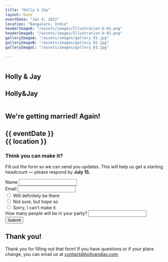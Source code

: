 ```yaml
---
title: "Holly & Jay"
layout: base
eventDate: "Jan 4, 2022"
location: "Bangalore, India"
headerImageA: "/assets/images/Illustration-b-02.png"
headerImageB: "/assets/images/Illustration-b-01.png"
galleryImageA: "/assets/images/gallery_01.jpg"
galleryImageB: "/assets/images/gallery_02.jpg"
galleryImageC: "/assets/images/gallery_03.jpg"

---
```


<section class="page__header">
    <figure class="header__image left"><img src="{{ headerImageA }}" alt=""></figure>
    <h1 class="header__title header__title--desktop">Holly & Jay</h1>
    <h1 class="header__title header__title--mobile">
        <span class="header__title--one">Holly</span><span class="header__title--two">&</span><span
            class="header__title--three">Jay</span>
    </h1>
    <figure class="header__image right"><img src="{{ headerImageB }}" alt=""></figure>
</section>
<section class="intro">
    <!-- <h2 class="intro__info page__title">
        <span class="intro__message">We're getting married! Again!</span><br>
        <span class="intro__location">{{ location }}</span>
        <span class="intro__date">{{ eventDate }}</span>
    </h2> -->
    <h2 class="intro__info page__title">
        We're getting married! Again!<br>
    </h2>
    <h2 class="intro__info page__title">
        {{ eventDate }}<br>
        {{ location }}
    </h2>
</section>
<section class="form__container">
    <h3 class="form__title">Think you can make it?</h3>
    <p class="page__description form__description">Fill out the form so we can send you updates. This will help us get
        a starting headcount — please respond by <strong>July 15.</strong></p>
    <form method="POST"
        action="https://script.google.com/macros/s/AKfycbwlde-OicLMZeyrAcZvXZgkPFbYA0yhKy4TlPfVBu-OP4LNn_Fkm1Kx99T5Mogm1Lfc/exec"
        class="form" id="wedding-form">
        <div class="form__item">
            <label for="name">Name </label>
            <input type="text" name="name" id="name" required>
        </div>
        <div class="form__item">
            <label for="email">Email </label>
            <input type="email" name="email" id="email" required>
        </div>
        <div class="form__item">
            <!-- <label for="email">Email </label> -->
            <div class="form__radio">
                <input type="radio" name="attending" id="yes" value="Yes">
                <span class="checkmark"></span>
                <label for="yes">Will definitely be there</label>
            </div>
            <div class="form__radio">
                <input type="radio" name="attending" id="maybe" value="Maybe">
                <span class="checkmark"></span>
                <label for="maybe">Not sure, but hope so</label>
            </div>
            <div class="form__radio">
                <input type="radio" name="attending" id="no" value="No">
                <span class="checkmark"></span>
                <label for="no">Sorry, I can’t make it</label>
            </div>
        </div>
        <div class="form__item form__conditional hidden">
            <label for="name">How many people will be in your party? </label>
            <input type="number" name="party" id="party">
        </div>
        <!-- <div class="form__item">
            <label for="mehndi">Mehndi RSVP<br><span>Monday, Jan 2</span></label>
            <select name="mehndi-options" id="mehndi-options">
                <option value="yes">Yes, I'll be attending</option>
                <option value="no">No, I can't make it</option>
            </select>
        </div>
        <div class="form__item">
            <label for="ceremony">Ceremony RSVP<br><span>Wednesday, Jan 4</span></label>
            <select name="ceremony-options" id="ceremony-options">
                <option value="yes">Yes, I'll be attending</option>
                <option value="no">No, I can't make it</option>
            </select>
        </div>
        <div class="form__item">
            <label for="reception">Reception RSVP<br><span>Wednesday, Jan 4</span></label>
            <select name="reception-options" id="reception-options">
                <option value="yes">Yes, I'll be attending</option>
                <option value="no">No, I can't make it</option>
            </select>
        </div> -->
        <!-- <div class="form__item">
            <label for="dietary-restrictions">Dietary restrictions</label>
            <input type="text" id="dietary-restrictions" name="dietary-restrictions" minlength="4" maxlength="8"
                size="10">
        </div>
        <div class="form__item">
            <label for="comments">Additional comments</label>
            <textarea id="comments" name="comments" rows="5" cols="33"></textarea>
        </div> -->
        <div class="form__item">
            <input type="submit" value="Submit" id="submit-form">
        </div>
    </form>
    <article class="form-success">
        <h2 class="page__title">Thank you!</h2>
        <p class="page__description">Thank you for filling out that form! If you have questions or if your plans change,
            you can email us at <a href="mailto:contact@hollyandjay.com">contact@hollyandjay.com</a></p>
    </article>
</section>
<section class="gallery">
    <figure class="gallery__image">
        <img src="{{ galleryImageA }}" alt="">
    </figure>
    <figure class="gallery__image">
        <img src="{{ galleryImageB }}" alt="">
        <img src="{{ galleryImageC }}" alt="">
    </figure>
</section>